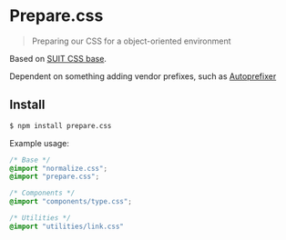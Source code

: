 # Prepare.css

> Preparing our CSS for a object-oriented environment

Based on [SUIT CSS base](https://github.com/suitcss/base).

Dependent on something adding vendor prefixes, such as [Autoprefixer](https://github.com/postcss/autoprefixer)

## Install

```sh
$ npm install prepare.css
```

Example usage:
```css
/* Base */
@import "normalize.css";
@import "prepare.css";

/* Components */
@import "components/type.css";

/* Utilities */
@import "utilities/link.css"
```
